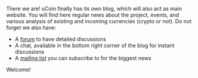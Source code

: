 There we are! uCoin finally has its own blog, which will also act as main website. You will find here regular news about the project, events, and various analysis of existing and incoming currencies (crypto or not). Do not forget we also have:

*   A [forum](http://forum.ucoin.io) to have detailed discussions
*   A chat, available in the bottom right corner of the blog for instant discussions
*   A [mailing list](https://groups.google.com/forum/?hl=fr#!forum/ucoin) you can subscribe to for the biggest news

Welcome!